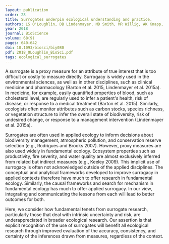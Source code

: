 ```yaml
---
layout: publication
order: 28
title: Surrogates underpin ecological understanding and practice.
authors: LS O'Loughlin, DB Lindenmayer, MD Smith, MR Willig, AK Knapp, K Cuddington, A Hastings, CN Foster, CF Sato, <b>MJ Westgate</b> & PS Barton
year: 2018
journal: BioScience
volume: 68(9)
pages: 640-642
doi: 10.1093/biosci/biy080
pdf: 2018_OLoughlin_BioSci.pdf
tags: ecological_surrogates
---
```

A surrogate is a proxy measure for an attribute of true interest that is too difficult or costly to measure directly. Surrogacy is widely used in the environmental sciences, as well as in other disciplines, such as clinical medicine and pharmacology (Barton et al. 2015, Lindenmayer et al. 2015a). In medicine, for example, easily quantified properties of blood, such as cholesterol level, are regularly used to infer a patient's health, risk of disease, or response to a medical treatment (Barton et al. 2015). Similarly, ecologists often monitor attributes such as carbon stocks, species richness, or vegetation structure to infer the overall state of biodiversity, risk of undesired change, or response to a management intervention (Lindenmayer et al. 2015a).

Surrogates are often used in applied ecology to inform decisions about biodiversity management, atmospheric pollution, and conservation reserve selection (e.g., Rodrigues and Brooks 2007). However, proxy measures are also used widely in fundamental ecology. Ecosystem properties such as productivity, fire severity, and water quality are almost exclusively inferred from related but indirect measures (e.g., Keeley 2009). This implicit use of surrogacy is often not acknowledged outside of the applied disciplines. The conceptual and analytical frameworks developed to improve surrogacy in applied contexts therefore have much to offer research in fundamental ecology. Similarly, the causal frameworks and search for mechanism in fundamental ecology has much to offer applied surrogacy. In our view, integrating and communicating the lessons from each will lead to better outcomes for both.

Here, we consider how fundamental tenets from surrogate research, particularly those that deal with intrinsic uncertainty and risk, are underappreciated in broader ecological research. Our assertion is that explicit recognition of the use of surrogates will benefit all ecological research through improved evaluation of the accuracy, consistency, and certainty of the inferences drawn from measures, regardless of the context.